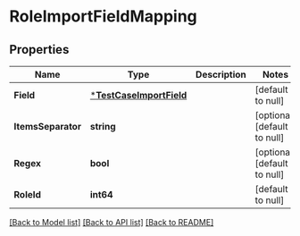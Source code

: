 # RoleImportFieldMapping

## Properties
Name | Type | Description | Notes
------------ | ------------- | ------------- | -------------
**Field** | [***TestCaseImportField**](TestCaseImportField.md) |  | [default to null]
**ItemsSeparator** | **string** |  | [optional] [default to null]
**Regex** | **bool** |  | [optional] [default to null]
**RoleId** | **int64** |  | [default to null]

[[Back to Model list]](../README.md#documentation-for-models) [[Back to API list]](../README.md#documentation-for-api-endpoints) [[Back to README]](../README.md)

